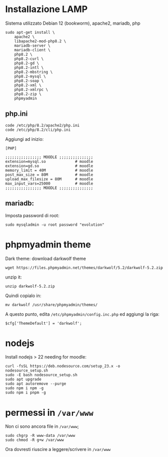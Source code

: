 # Installazione LAMP
Sistema utilizzato Debian 12 (bookworm), apache2, mariadb, php

```
sudo apt-get install \
    apache2 \
    libapache2-mod-php8.2 \
    mariadb-server \
    mariadb-client \
    php8.2 \
    php8.2-curl \
    php8.2-gd \
    php8.2-intl \
    php8.2-mbstring \
    php8.2-mysql \
    php8.2-soap \
    php8.2-xml \
    php8.2-xmlrpc \
    php8.2-zip \
    phpmyadmin

```

## php.ini
```
code /etc/php/8.2/apache2/php.ini
code /etc/php/8.2/cli/php.ini
```

Aggiungi ad inizio:

```
[PHP]

;;;;;;;;;;;;;;;; MOODLE ;;;;;;;;;;;;;;;
extension=mysql.so             # moodle
extension=gd.so                # moodle
memory_limit = 40M             # moodle
post_max_size = 80M            # moodle
upload_max_filesize = 80M      # moodle 
max_input_vars=25000           # moodle
;;;;;;;;;;;;;;;; MOODLE ;;;;;;;;;;;;;;;
```

## mariadb:
Imposta password di root:
```
sudo mysqladmin -u root password "evolution"
```
# phpmyadmin theme

Dark theme: download darkwolf theme
```
wget https://files.phpmyadmin.net/themes/darkwolf/5.2/darkwolf-5.2.zip
```

unzip it:
```
unzip darkwolf-5.2.zip
```
Quindi copialo in:
```
mv darkwolf /usr/share/phpmyadmin/themes/
```

A questo punto, edita `/etc/phpmyadmin/config.inc.php` ed aggiungi la riga:

```
$cfg['ThemeDefault'] = 'darkwolf';
```

# nodejs
Install nodejs > 22 needing for moodle:
```
curl -fsSL https://deb.nodesource.com/setup_23.x -o nodesource_setup.sh
sudo -E bash nodesource_setup.sh
sudo apt upgrade
sudo apt autoremove --purge
sudo npm i npm -g
sudo npm i pnpm -g
```

# permessi in `/var/www`
Non ci sono ancora file in `/var/www`;

```
sudo chgrp -R www-data /var/www
sudo chmod -R g+w /var/www
```

Ora dovresti riuscire a leggere/scrivere in `/var/www`


